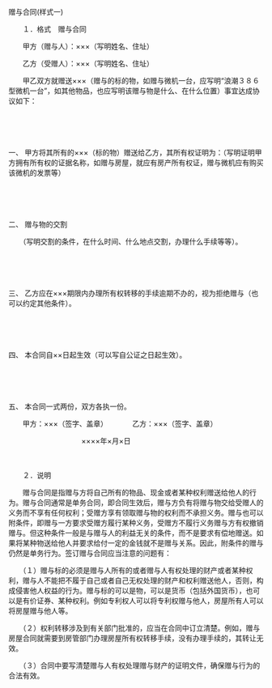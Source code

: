 



赠与合同(样式一)



 

　　１．格式　赠与合同　　

　　甲方（赠与人）：×××（写明姓名、住址）

　　乙方（受赠人）：×××（写明姓名、住址）

　　甲乙双方就赠送×××（赠与的标的物，如赠与微机一台，应写明“浪潮３８６型微机一台”，如其他物品，也应写明该赠与物是什么、在什么位置）事宜达成协议如下：

　　

　　

一、
甲方将其所有的×××（标的物）赠送给乙方，其所有权证明为：（写明证明甲方拥有所有权的证据名称，如赠与房屋，就应有房产所有权证，赠与微机应有购买该微机的发票等）

　　

　　

二、
赠与物的交割

　　（写明交割的条件，在什么时间、什么地点交割，办理什么手续等等）。

　　

　　

三、
乙方应在×××期限内办理所有权转移的手续逾期不办的，视为拒绝赠与（也可以约定其他条件）。

　　

　　

四、
本合同自××日起生效（可以写自公证之日起生效）。

　　

　　

五、
本合同一式两份，双方各执一份。

　　甲方：×××（签字、盖章）　　　　乙方：×××（签字、盖章）

　　　　　　　　　　 ××××年×月×日　　　　　　　　　　　　　　　　

　　

　　２．说明　　

　　赠与合同是指赠与方将自己所有的物品、现金或者某种权利赠送给他人的行为。赠与合同通常是单务合同，即合同生效后，赠与方负有将赠与物交给受赠人的义务而不享有任何权利；受赠方享有领取赠与物的权利而不承担义务。赠与也可以附条件，即赠与一方要求受赠方履行某种义务，受赠方不履行义务赠与方有权撤销赠与。但这种条件一般是与赠与人的利益无关的条件，而不是要求有偿地赠送。如果将某种物送给他人并要求给付一定的金钱就不是赠与关系。因此，附条件的赠与仍然是单务行为。签订赠与合同应当注意的问题有：

　　（１）赠与标的必须是赠与人所有的或者赠与人有权处理的财产或者某种权利，赠与人不能把不履于自己或者自己无权处理的财产和权利赠送他人，否则，构成侵害他人权益的行为。赠与标的可以是物，可以是货币（包括外国货币），也可以是有价证券、某种权利。例如专利权人可以将专利权赠与他人，房屋所有人可以将房屋赠与他人等。

　　（２）权利转移涉及到有关部门批准的，应当在合同中订立清楚。例如，赠与房屋合同就需要到房管部门办理房屋所有权转移手续，没有办理手续的，其转让无效。

　　（３）合同中要写清楚赠与人有权处理赠与财产的证明文件，确保赠与行为的合法有效。